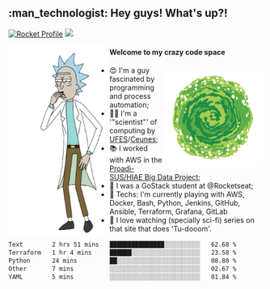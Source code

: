 
<h2> :man_technologist: Hey guys! What's up?!</h2>
                                                                         
[![Rocket Profile](https://img.shields.io/static/v1?label=Rocketseat&message=Profile&colorA=purple&color=black&logo=Rocket&logoColor=white)](https://app.rocketseat.com.br/me/elyabe)
<a href="https://www.linkedin.com/in/elyabe/"><img src="https://img.shields.io/badge/LinkedIn-informational?logo=linkedin"/></a>

<img align='left' src="https://raw.githubusercontent.com/Elyabe/Elyabe/master/images/rick-dancing.gif" width='200'>

                       
#### Welcome to my crazy code space 
<img align='right' src="https://raw.githubusercontent.com/Elyabe/elyabe/master/images/portal-3.gif" width='200'>

- :heart_eyes: I'm a guy fascinated by programming and process automation; 
- :office_worker: I'm a '"scientist"' of computing by [UFES](http://ufes.br)/[Ceunes](http://ceunes.ufes.br);
- :books: I worked with AWS in the [Proadi-SUS/HIAE Big Data Project](https://www.einstein.br/responsabilidade-social/atuacao-com-o-ministerio-da-saude/proadi-sus);
- :rocket: I was a GoStack student at @Rocketseat;
- :green_heart: Techs: I'm currently playing with AWS, Docker, Bash, Python, Jenkins, GitHub, Ansible, Terraform, Grafana, GitLab
- :movie_camera: I love watching (specially sci-fi) series on that site that does 'Tu-dooom'.

<!--START_SECTION:waka-->
```text
Text        2 hrs 51 mins   ███████████████░░░░░░░░░░   62.68 % 
Terraform   1 hr 4 mins     ██████░░░░░░░░░░░░░░░░░░░   23.58 % 
Python      24 mins         ██░░░░░░░░░░░░░░░░░░░░░░░   08.80 % 
Other       7 mins          ░░░░░░░░░░░░░░░░░░░░░░░░░   02.67 % 
YAML        5 mins          ░░░░░░░░░░░░░░░░░░░░░░░░░   01.84 %
```
<!--END_SECTION:waka-->
